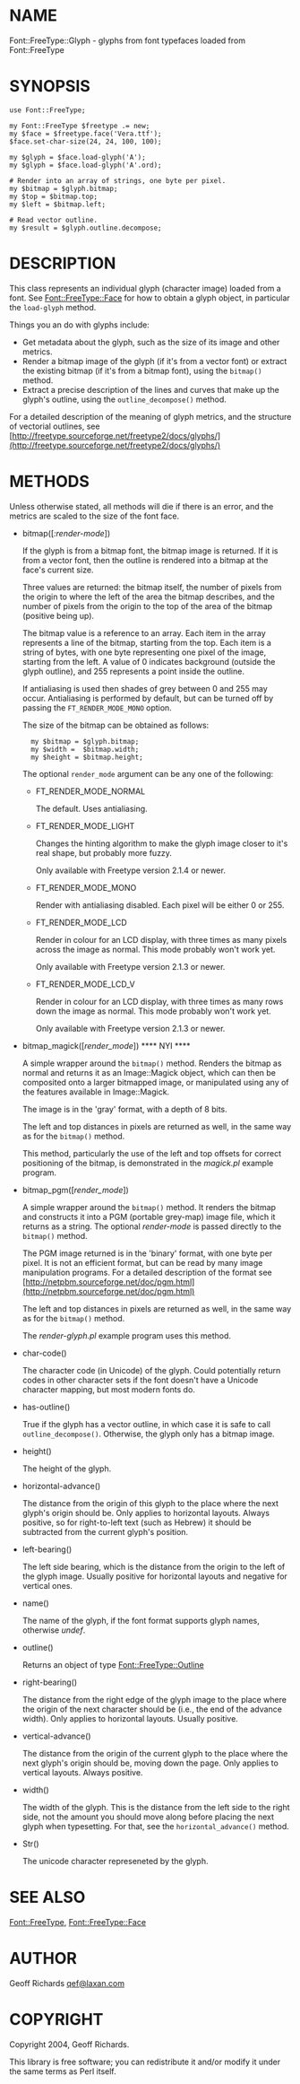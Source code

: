 # NAME

Font::FreeType::Glyph - glyphs from font typefaces loaded from Font::FreeType

# SYNOPSIS

    use Font::FreeType;

    my Font::FreeType $freetype .= new;
    my $face = $freetype.face('Vera.ttf');
    $face.set-char-size(24, 24, 100, 100);

    my $glyph = $face.load-glyph('A');
    my $glyph = $face.load-glyph('A'.ord);

    # Render into an array of strings, one byte per pixel.
    my $bitmap = $glyph.bitmap;
    my $top = $bitmap.top;
    my $left = $bitmap.left;

    # Read vector outline.
    my $result = $glyph.outline.decompose;

# DESCRIPTION

This class represents an individual glyph (character image) loaded from
a font.  See [Font::FreeType::Face](lib/Font/FreeType/Face.md) for how to
obtain a glyph object, in particular the `load-glyph` method.

Things you an do with glyphs include:

- Get metadata about the glyph, such as the size of its image and other
metrics.
- Render a bitmap image of the glyph (if it's from a vector font) or
extract the existing bitmap (if it's from a bitmap font), using the
`bitmap()` method.
- Extract a precise description of the lines and curves that make up
the glyph's outline, using the `outline_decompose()` method.

For a detailed description of the meaning of glyph metrics, and
the structure of vectorial outlines,
see [http://freetype.sourceforge.net/freetype2/docs/glyphs/](http://freetype.sourceforge.net/freetype2/docs/glyphs/)

# METHODS

Unless otherwise stated, all methods will die if there is an error,
and the metrics are scaled to the size of the font face.

- bitmap(\[_:render-mode_\])

    If the glyph is from a bitmap font, the bitmap image is returned.  If
    it is from a vector font, then the outline is rendered into a bitmap
    at the face's current size.

    Three values are returned: the bitmap itself, the number of pixels from
    the origin to where the left of the area the bitmap describes, and the
    number of pixels from the origin to the top of the area of the bitmap
    (positive being up).

    The bitmap value is a reference to an array.  Each item in the array
    represents a line of the bitmap, starting from the top.  Each item is
    a string of bytes, with one byte representing one pixel of the image,
    starting from the left.  A value of 0 indicates background (outside the
    glyph outline), and 255 represents a point inside the outline.

    If antialiasing is used then shades of grey between 0 and 255 may occur.
    Antialiasing is performed by default, but can be turned off by passing
    the `FT_RENDER_MODE_MONO` option.

    The size of the bitmap can be obtained as follows:

        my $bitmap = $glyph.bitmap;
        my $width =  $bitmap.width;
        my $height = $bitmap.height;

    The optional `render_mode` argument can be any one of the following:

    - FT\_RENDER\_MODE\_NORMAL

        The default.  Uses antialiasing.

    - FT\_RENDER\_MODE\_LIGHT

        Changes the hinting algorithm to make the glyph image closer to it's
        real shape, but probably more fuzzy.

        Only available with Freetype version 2.1.4 or newer.

    - FT\_RENDER\_MODE\_MONO

        Render with antialiasing disabled.  Each pixel will be either 0 or 255.

    - FT\_RENDER\_MODE\_LCD

        Render in colour for an LCD display, with three times as many pixels
        across the image as normal.  This mode probably won't work yet.

        Only available with Freetype version 2.1.3 or newer.

    - FT\_RENDER\_MODE\_LCD\_V

        Render in colour for an LCD display, with three times as many rows
        down the image as normal.  This mode probably won't work yet.

        Only available with Freetype version 2.1.3 or newer.

- bitmap\_magick(\[_render\_mode_\])   \*\*\*\* NYI \*\*\*\*

    A simple wrapper around the `bitmap()` method.  Renders the bitmap as
    normal and returns it as an Image::Magick object,
    which can then be composited onto a larger bitmapped image, or manipulated
    using any of the features available in Image::Magick.

    The image is in the 'gray' format, with a depth of 8 bits.

    The left and top distances in pixels are returned as well, in the
    same way as for the `bitmap()` method.

    This method, particularly the use of the left and top offsets for
    correct positioning of the bitmap, is demonstrated in the
    _magick.pl_ example program.

- bitmap\_pgm(\[_render\_mode_\])

    A simple wrapper around the `bitmap()` method.  It renders the bitmap
    and constructs it into a PGM (portable grey-map) image file, which it
    returns as a string.  The optional _render-mode_ is passed directly
    to the `bitmap()` method.

    The PGM image returned is in the 'binary' format, with one byte per
    pixel.  It is not an efficient format, but can be read by many image
    manipulation programs.  For a detailed description of the format
    see [http://netpbm.sourceforge.net/doc/pgm.html](http://netpbm.sourceforge.net/doc/pgm.html)

    The left and top distances in pixels are returned as well, in the
    same way as for the `bitmap()` method.

    The _render-glyph.pl_ example program uses this method.

- char-code()

    The character code (in Unicode) of the glyph.  Could potentially
    return codes in other character sets if the font doesn't have a Unicode
    character mapping, but most modern fonts do.

- has-outline()

    True if the glyph has a vector outline, in which case it is safe to
    call `outline_decompose()`.  Otherwise, the glyph only has a bitmap
    image.

- height()

    The height of the glyph.

- horizontal-advance()

    The distance from the origin of this glyph to the place where the next
    glyph's origin should be.  Only applies to horizontal layouts.  Always
    positive, so for right-to-left text (such as Hebrew) it should be
    subtracted from the current glyph's position.

- left-bearing()

    The left side bearing, which is the distance from the origin to
    the left of the glyph image.  Usually positive for horizontal layouts
    and negative for vertical ones.

- name()

    The name of the glyph, if the font format supports glyph names,
    otherwise _undef_.

- outline()

    Returns an object of type [Font::FreeType::Outline](Outline.md)

- right-bearing()

    The distance from the right edge of the glyph image to the place where
    the origin of the next character should be (i.e., the end of the
    advance width).  Only applies to horizontal layouts.  Usually positive.

- vertical-advance()

    The distance from the origin of the current glyph to the place where
    the next glyph's origin should be, moving down the page.  Only applies
    to vertical layouts.  Always positive.

- width()

    The width of the glyph.  This is the distance from the left
    side to the right side, not the amount you should move along before
    placing the next glyph when typesetting.  For that, see
    the `horizontal_advance()` method.

- Str()

    The unicode character represeneted by the glyph.

# SEE ALSO

[Font::FreeType](../../../README.md),
[Font::FreeType::Face](Face.md)

# AUTHOR

Geoff Richards <qef@laxan.com>

# COPYRIGHT

Copyright 2004, Geoff Richards.

This library is free software; you can redistribute it and/or
modify it under the same terms as Perl itself.
